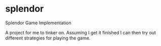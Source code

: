 # splendor
Splendor Game Implementation

A project for me to tinker on. Assuming I get it finished I can then try out different strategies for playing the game.
